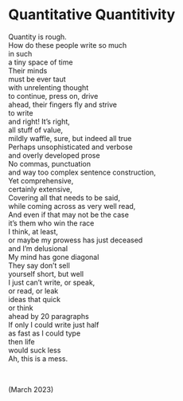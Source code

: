 # Quantitative Quantitivity

Quantity is rough.  
How do these people write so much  
in such  
a tiny space of time  
Their minds  
must be ever taut  
with unrelenting thought  
to continue, press on, drive  
ahead, their fingers fly and strive  
to write  
and right! It’s right,  
all stuff of value,  
mildly waffle, sure, but indeed all true  
Perhaps unsophisticated and verbose  
and overly developed prose  
No commas, punctuation  
and way too complex sentence construction,  
Yet comprehensive,  
certainly extensive,  
Covering all that needs to be said,  
while coming across as very well read,  
And even if that may not be the case  
it’s them who win the race  
I think, at least,  
or maybe my prowess has just deceased  
and I’m delusional  
My mind has gone diagonal  
They say don’t sell  
yourself short, but well  
I just can’t write, or speak,  
or read, or leak  
ideas that quick  
or think  
ahead by 20 paragraphs  
If only I could write just half  
as fast as I could type  
then life  
would suck less  
Ah, this is a mess.  


<br>


(March 2023)
